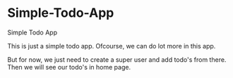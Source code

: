 # Simple-Todo-App
Simple Todo App

This is just a simple todo app. Ofcourse, we can do lot more in this app.

But for now, we just need to create a super user and add todo's from there.
Then we will see our todo's in home page.